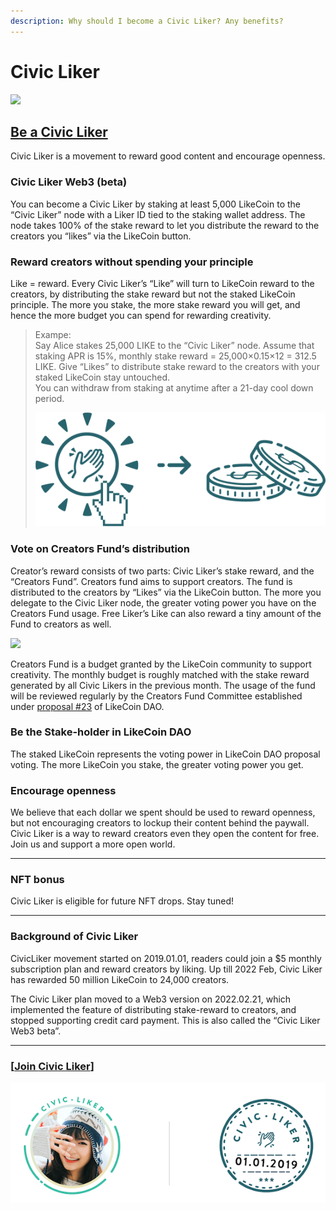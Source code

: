 ```yaml
---
description: Why should I become a Civic Liker? Any benefits?
---
```


# Civic Liker

![](../../.gitbook/assets/likecoin\_ad98\_2point0-01.png)

## [Be a **Civic Liker**](../../archive/archive/civic-liker-classic-and-2.0/be-a-civic-liker.md)

Civic Liker is a movement to reward good content and encourage openness.

### Civic Liker Web3 (beta) <a href="#civic-liker-web3-beta" id="civic-liker-web3-beta"></a>

You can become a Civic Liker by staking at least 5,000 LikeCoin to the “Civic Liker” node with a Liker ID tied to the staking wallet address. The node takes 100% of the stake reward to let you distribute the reward to the creators you “likes” via the LikeCoin button.

### Reward creators without spending your principle <a href="#reward-creators-without-spending-your-principle" id="reward-creators-without-spending-your-principle"></a>



Like = reward. Every Civic Liker’s “Like” will turn to LikeCoin reward to the creators, by distributing the stake reward but not the staked LikeCoin principle. The more you stake, the more stake reward you will get, and hence the more budget you can spend for rewarding creativity.

> Exampe:\
> Say Alice stakes 25,000 LIKE to the “Civic Liker” node. Assume that staking APR is 15%, monthly stake reward = 25,000×0.15×12 = 312.5 LIKE. Give “Likes” to distribute stake reward to the creators with your staked LikeCoin stay untouched.\
> You can withdraw from staking at anytime after a 21-day cool down period.
>
> ![](<../../.gitbook/assets/image (24).png>)

### Vote on Creators Fund’s distribution <a href="#vote-on-creators-fund-s-distribution" id="vote-on-creators-fund-s-distribution"></a>

Creator’s reward consists of two parts: Civic Liker’s stake reward, and the “Creators Fund”. Creators fund aims to support creators. The fund is distributed to the creators by “Likes” via the LikeCoin button. The more you delegate to the Civic Liker node, the greater voting power you have on the Creators Fund usage. Free Liker’s Like can also reward a tiny amount of the Fund to creators as well.

![](https://newsletter.like.community/wp-content/uploads/sites/82/2022/02/creators-fund.jpeg)

Creators Fund is a budget granted by the LikeCoin community to support creativity. The monthly budget is roughly matched with the stake reward generated by all Civic Likers in the previous month. The usage of the fund will be reviewed regularly by the Creators Fund Committee established under [proposal #23](https://stake.like.co/proposals/23) of LikeCoin DAO.

### Be the Stake-holder in LikeCoin DAO <a href="#be-the-stake-holder-in-likecoin-dao" id="be-the-stake-holder-in-likecoin-dao"></a>

The staked LikeCoin represents the voting power in LikeCoin DAO proposal voting. The more LikeCoin you stake, the greater voting power you get.

### Encourage openness <a href="#be-the-stake-holder-in-likecoin-dao" id="be-the-stake-holder-in-likecoin-dao"></a>

We believe that each dollar we spent should be used to reward openness, but not encouraging creators to lockup their content behind the paywall. Civic Liker is a way to reward creators even they open the content for free.\
Join us and support a more open world.

***

### NFT bonus <a href="#nft-bonus" id="nft-bonus"></a>

Civic Liker is eligible for future NFT drops. Stay tuned!

***

### Background of Civic Liker <a href="#background-of-civic-liker" id="background-of-civic-liker"></a>

CivicLiker movement started on 2019.01.01, readers could join a $5 monthly subscription plan and reward creators by liking. Up till 2022 Feb, Civic Liker has rewarded 50 million LikeCoin to 24,000 creators.

The Civic Liker plan moved to a Web3 version on 2022.02.21, which implemented the feature of distributing stake-reward to creators, and stopped supporting credit card payment. This is also called the “Civic Liker Web3 beta”.

***

### \[[Join **Civic Liker**](../../archive/archive/civic-liker-classic-and-2.0/be-a-civic-liker.md)]

![](../../.gitbook/assets/civic-liker.png)
